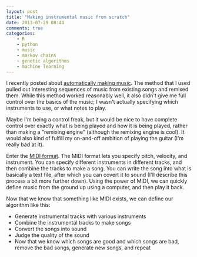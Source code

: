 ```yaml
---
layout: post
title: "Making instrumental music from scratch"
date: 2013-07-29 08:44
comments: true
categories:
    - R
    - python
    - music
    - markov chains
    - genetic algorithms
    - machine learning
---
```


I recently posted about [automatically making music](http://www.vikparuchuri.com/blog/evolve-your-own-beats-automatically-generating-music).  The method that I used pulled out interesting sequences of music from existing songs and remixed them.  While this method worked reasonably well, it also didn't give me full control over the basics of the music; I wasn't actually specifying which instruments to use, or what notes to play.

Maybe I'm being a control freak, but it would be nice to have complete control over exactly what is being played and how it is being played, rather than making a "remixing engine" (although the remixing engine is cool).  It would also kind of fulfill my on-and-off ambition of playing the guitar (I'm really bad at it).

Enter the [MIDI format](http://en.wikipedia.org/wiki/MIDI).  The MIDI format lets you specify pitch, velocity, and instrument.  You can specify different instruments in different tracks, and then combine the tracks to make a song.  You can write the song into what is basically a text file, after which you can covert it to sound (I'll describe this process a bit more further down).  Using the power of MIDI, we can quickly define music from the ground up using a computer, and then play it back.

Now that we know that something like MIDI exists, we can define our algorithm like this:

* Generate instrumental tracks with various instruments
* Combine the instrumental tracks to make songs
* Convert the songs into sound
* Judge the quality of the sound
* Now that we know which songs are good and which songs are bad, remove the bad songs, generate new songs, and repeat






